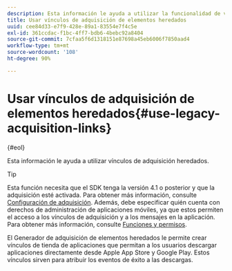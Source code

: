 ```yaml
---
description: Esta información le ayuda a utilizar la funcionalidad de vínculo de adquisición heredada.
title: Usar vínculos de adquisición de elementos heredados
uuid: cee84d33-e7f9-428e-89a1-83554e7f4c5e
exl-id: 361ccdac-f1bc-4ff7-bdb6-4bebc92a8404
source-git-commit: 7cfaa5f6d1318151e87698a45eb6006f7850aad4
workflow-type: tm+mt
source-wordcount: '108'
ht-degree: 90%

---
```


# Usar vínculos de adquisición de elementos heredados{#use-legacy-acquisition-links}

{#eol}

Esta información le ayuda a utilizar vínculos de adquisición heredados.

>[!TIP]
>
>Esta función necesita que el SDK tenga la versión 4.1 o posterior y que la adquisición esté activada. Para obtener más información, consulte [Configuración de adquisición](/help/using/acquisition-main/t-enable-acquisition.md). Además, debe especificar quién cuenta con derechos de administración de aplicaciones móviles, ya que estos permiten el acceso a los vínculos de adquisición y a los mensajes en la aplicación. Para obtener más información, consulte [Funciones y permisos](/help/using/gs/c-mob-roles-and-permissions.md).

El Generador de adquisición de elementos heredados le permite crear vínculos de tienda de aplicaciones que permitan a los usuarios descargar aplicaciones directamente desde Apple App Store y Google Play. Estos vínculos sirven para atribuir los eventos de éxito a las descargas.
